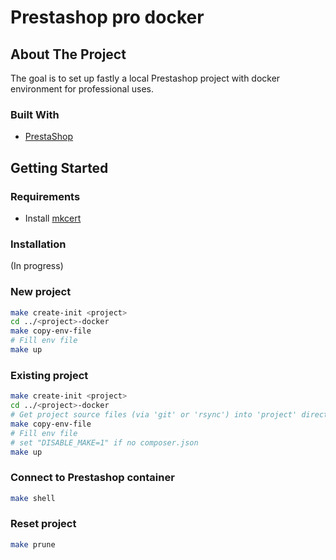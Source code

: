 # Prestashop pro docker

## About The Project

The goal is to set up fastly a local Prestashop project with docker environment for professional uses.

### Built With

* [PrestaShop](https://github.com/PrestaShop/PrestaShop)

## Getting Started

### Requirements

* Install [mkcert](https://github.com/FiloSottile/mkcert)

### Installation

(In progress)

### New project

   ```sh
   make create-init <project>
   cd ../<project>-docker
   make copy-env-file
   # Fill env file
   make up
   ```
### Existing project

   ```sh
   make create-init <project>
   cd ../<project>-docker
   # Get project source files (via 'git' or 'rsync') into 'project' directory
   make copy-env-file
   # Fill env file
   # set "DISABLE_MAKE=1" if no composer.json
   make up
   ```

### Connect to Prestashop container

  ```sh
  make shell
  ```

### Reset project

  ```sh
  make prune
  ```
